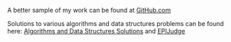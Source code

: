 A better sample of my work can be found at [GitHub.com](https://github.com/kedarbhat/)

Solutions to various algorithms and data structures problems can be found here: [Algorithms and Data Structures Solutions](https://github.com/kedarbhat/Algorithms-and-Data-Structures-Solutions.git) and [EPIJudge](https://github.com/kedarbhat/EPIJudge.git)
